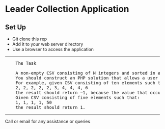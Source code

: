<h1>Leader Collection Application</h1>

<h2>Set Up</h2>
<ul>
	<li>Git clone this rep</li>
	<li>Add it to your web server directory</li>
	<li>Use a browser to access the application</li>
</ul>
<hr/>
<pre>
	The Task <br/>
	A non-empty CSV consisting of N integers and sorted in a non-decreasing order is given. The leader of this collection of values is the value that occurs in more than half of the elements of the CSV.
	You should construct an PHP solution that allows a user to upload a CSV file consisting of N integers, sorted in a non-decreasing order, and then outputs the leader of the values. The site should return -1 if the collection does not contain a leader.
	For example, given CSV consisting of ten elements such that:
	2, 2, 2, 2, 2, 3, 4, 4, 4, 6
	the result should return −1, because the value that occurs most frequently in the CSV, 2, occurs five times, and 5 is not more than half of 10.
	Given CSV consisting of five elements such that:
	1, 1, 1, 1, 50
	the result should return 1.
</pre>
<hr/>
<p>Call or email for any assistance or queries</p>